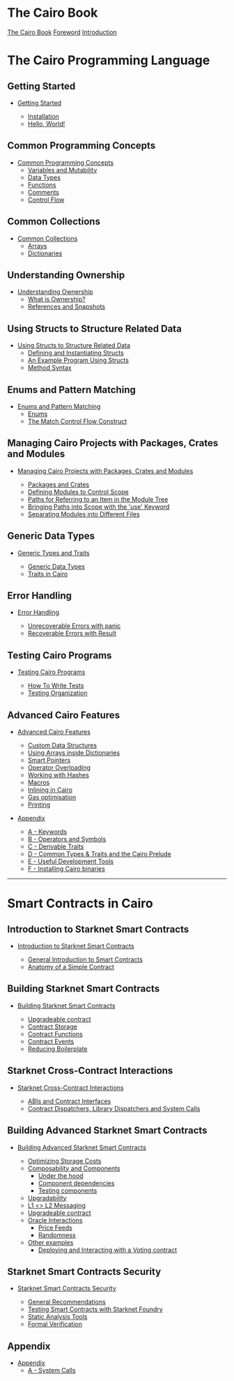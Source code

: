 # The Cairo Book

[The Cairo Book](title-page.md)
[Foreword](ch00-01-foreword.md)
[Introduction](ch00-00-introduction.md)

# The Cairo Programming Language

## Getting Started

- [Getting Started](ch01-00-getting-started.md)

  - [Installation](ch01-01-installation.md)
  - [Hello, World!](ch01-02-hello-world.md)

## Common Programming Concepts

- [Common Programming Concepts](ch02-00-common-programming-concepts.md)
  - [Variables and Mutability](ch02-01-variables-and-mutability.md)
  - [Data Types](ch02-02-data-types.md)
  - [Functions](ch02-03-functions.md)
  - [Comments](ch02-04-comments.md)
  - [Control Flow](ch02-05-control-flow.md)

## Common Collections

- [Common Collections](ch03-00-common-collections.md)
  - [Arrays](ch03-01-arrays.md)
  - [Dictionaries](ch03-02-dictionaries.md)

## Understanding Ownership

- [Understanding Ownership](ch04-00-understanding-ownership.md)
  - [What is Ownership?](ch04-01-what-is-ownership.md)
  - [References and Snapshots](ch04-02-references-and-snapshots.md)

## Using Structs to Structure Related Data

- [Using Structs to Structure Related Data](ch05-00-using-structs-to-structure-related-data.md)
  - [Defining and Instantiating Structs](ch05-01-defining-and-instantiating-structs.md)
  - [An Example Program Using Structs](ch05-02-an-example-program-using-structs.md)
  - [Method Syntax](ch05-03-method-syntax.md)

## Enums and Pattern Matching

- [Enums and Pattern Matching](ch06-00-enums-and-pattern-matching.md)
  - [Enums](ch06-01-enums.md)
  - [The Match Control Flow Construct](ch06-02-the-match-control-flow-construct.md)

## Managing Cairo Projects with Packages, Crates and Modules

- [Managing Cairo Projects with Packages, Crates and Modules](ch07-00-managing-cairo-projects-with-packages-crates-and-modules.md)

  - [Packages and Crates](ch07-01-packages-and-crates.md)
  - [Defining Modules to Control Scope](ch07-02-defining-modules-to-control-scope.md)
  - [Paths for Referring to an Item in the Module Tree](ch07-03-paths-for-referring-to-an-item-in-the-module-tree.md)
  - [Bringing Paths into Scope with the 'use' Keyword](ch07-04-bringing-paths-into-scope-with-the-use-keyword.md)
  - [Separating Modules into Different Files](ch07-05-separating-modules-into-different-files.md)

## Generic Data Types

- [Generic Types and Traits](ch08-00-generic-types-and-traits.md)

  - [Generic Data Types](ch08-01-generic-data-types.md)
  - [Traits in Cairo](ch08-02-traits-in-cairo.md)

## Error Handling

- [Error Handling](ch09-00-error-handling.md)

  - [Unrecoverable Errors with panic](ch09-01-unrecoverable-errors-with-panic.md)
  - [Recoverable Errors with Result](ch09-02-recoverable-errors.md)

## Testing Cairo Programs

- [Testing Cairo Programs](ch10-00-testing-cairo-programs.md)

  - [How To Write Tests](ch10-01-how-to-write-tests.md)
  - [Testing Organization](ch10-02-test-organization.md)

## Advanced Cairo Features

- [Advanced Cairo Features](ch11-00-advanced-features.md)

  - [Custom Data Structures](ch11-01-custom-data-structures.md)
  - [Using Arrays inside Dictionaries]()
  - [Smart Pointers]()
  - [Operator Overloading](ch11-04-operator-overloading.md)
  - [Working with Hashes](ch11-05-hash.md)
  - [Macros](ch11-06-macros.md)
  - [Inlining in Cairo]()
  - [Gas optimisation]()
  - [Printing](ch11-09-printing.md)

- [Appendix](appendix-00.md)

  - [A - Keywords](appendix-01-keywords.md)
  - [B - Operators and Symbols](appendix-02-operators-and-symbols.md)
  - [C - Derivable Traits](appendix-03-derivable-traits.md)
  - [D - Common Types & Traits and the Cairo Prelude](appendix-04-common-types-and-traits-and-cairo-prelude.md)
  - [E - Useful Development Tools](appendix-05-useful-development-tools.md)
  - [F - Installing Cairo binaries](appendix-06-cairo-binaries.md)

---

# Smart Contracts in Cairo

## Introduction to Starknet Smart Contracts

- [Introduction to Starknet Smart Contracts](./ch12-00-introduction-to-starknet-smart-contracts.md)

  - [General Introduction to Smart Contracts](./ch12-01-general-introduction-to-smart-contracts.md)
  - [Anatomy of a Simple Contract](./ch12-02-anatomy-of-a-simple-contract.md)

## Building Starknet Smart Contracts

- [Building Starknet Smart Contracts](./ch13-00-building-starknet-smart-contracts.md)

  - [Upgradeable contract](./ch99-01-04-01-upgradeable-contract.md)
  - [Contract Storage](./ch13-01-contract-storage.md)
  - [Contract Functions](./ch13-02-contract-functions.md)
  - [Contract Events](./ch13-03-contract-events.md)
  - [Reducing Boilerplate](./ch13-04-reducing-boilerplate.md)

## Starknet Cross-Contract Interactions

- [Starknet Cross-Contract Interactions](./ch14-00-starknet-cross-contract-interactions.md)

  - [ABIs and Contract Interfaces](./ch14-01-abis-and-contract-interfaces.md)
  - [Contract Dispatchers, Library Dispatchers and System Calls](./ch14-02-contract-dispatchers-library-dispatchers-and-system-calls.md)

## Building Advanced Starknet Smart Contracts

- [Building Advanced Starknet Smart Contracts](./ch15-00-building-advanced-starknet-smart-contracts.md)

  - [Optimizing Storage Costs](./ch15-01-optimizing-storage-costs.md)
  - [Composability and Components](./ch15-02-composability-and-components.md)
    - [Under the hood](./ch15-02-01-under-the-hood.md)
    - [Component dependencies](./ch15-02-02-component-dependencies.md)
    - [Testing components](./ch15-02-03-testing-components.md)
  - [Upgradability]()
  - [L1 <> L2 Messaging](./ch15-04-L1-L2-messaging.md)
  - [Upgradeable contract](./ch99-01-04-01-upgradeable-contract.md)
  - [Oracle Interactions](./ch15-05-oracle-interactions.md)
    - [Price Feeds]()
    - [Randomness]()
  - [Other examples](./ch15-06-other-examples.md)
    - [Deploying and Interacting with a Voting contract](./ch15-06-01-deploying-and-interacting-with-a-voting-contract.md)

## Starknet Smart Contracts Security

- [Starknet Smart Contracts Security](./ch16-00-starknet-smart-contracts-security.md)

  - [General Recommendations](./ch16-01-general-recommendations.md)
  - [Testing Smart Contracts with Starknet Foundry]()
  - [Static Analysis Tools](./ch16-03-static-analysis-tools.md)
  - [Formal Verification]()

## Appendix

- [Appendix](appendix-00.md)
  - [A - System Calls](appendix-07-system-calls.md)
